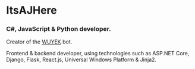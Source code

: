 # ItsAJHere

### C#, JavaScript & Python developer.
Creator of the [WUYEK](https://wuyek.xyz) bot.

Frontend & backend developer, using technologies such as ASP.NET Core, Django, Flask, React.js, Universal Windows Platform & Jinja2.
